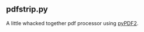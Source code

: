 ## pdfstrip.py


A little whacked together pdf processor using [pyPDF2](https://github.com/mstamy2/PyPDF2).




